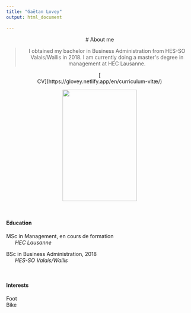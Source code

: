```yaml
---
title: "Gaëtan Lovey"
output: html_document

---
```

<center> 
# About me

> I obtained my bachelor in Business Administration from HES-SO Valais/Wallis in 2018. 
> I am currently doing a master's degree in management at HEC Lausanne. 

</p></center>

<center> 
[<i class="fas fa-folder fa-2x"></i> <br/>CV](https://glovey.netlify.app/en/curriculum-vitæ/)
</p></center>


<p align="center">
  <img src="/profile.png" width="200" height="300"/>
</p>

<p>&nbsp; </p>


<div class="container">
   <div class="col-lg-6 col-md-6 col-sm-12 col-xs-12">
   
#### **Education** 

<i class="fas fa-graduation-cap fa-pulse"></i> MSc in Management, en cours de formation 
<br/>      *HEC Lausanne*

<i class="fas fa-graduation-cap"></i> BSc in Business Administration, 2018 
<br/>      *HES-SO Valais/Wallis*
  
</p></center>

<p>&nbsp; </p>

<center>  
   </div>
   <div class="col-lg-6 col-md-6 col-sm-12 col-xs-12">
   
#### **Interests** 
    
<i class="far fa-futbol"></i> Foot 
<br/>
<i class="fas fa-bicycle"></i> Bike
   </div>
<div>

